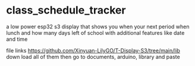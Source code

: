# class_schedule_tracker
a low power esp32 s3 display that shows you when your next period when lunch and how many days left of school with additional features like date and time


file links 
https://github.com/Xinyuan-LilyGO/T-Display-S3/tree/main/lib down load all of them then go to documents, arduino, library and paste
